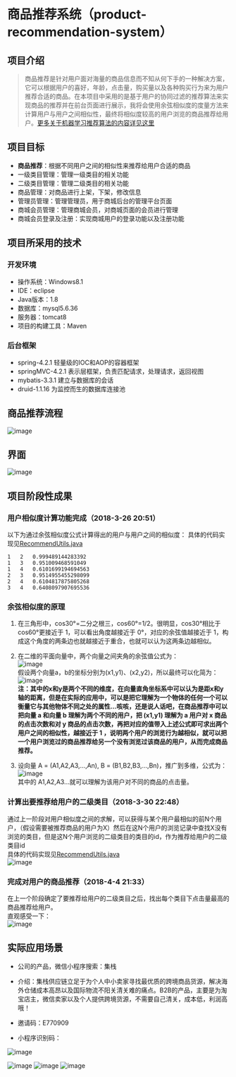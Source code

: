 # 商品推荐系统（product-recommendation-system）

## 项目介绍

> 商品推荐是针对用户面对海量的商品信息而不知从何下手的一种解决方案，它可以根据用户的喜好，年龄，点击量，购买量以及各种购买行为来为用户推荐合适的商品。在本项目中采用的是基于用户的协同过滤的推荐算法来实现商品的推荐并在前台页面进行展示，我将会使用余弦相似度的度量方法来计算用户与用户之间相似性，最终将相似度较高的用户浏览的商品推荐给用户。<a href="https://github.com/MrQuJL/product-recommendation-system/tree/master/shopping-recommendate" target="blank">更多关于机器学习推荐算法的内容详见这里</a>

## 项目目标

* **商品推荐**：根据不同用户之间的相似性来推荐给用户合适的商品
* 一级类目管理：管理一级类目的相关功能
* 二级类目管理：管理二级类目的相关功能
* 商品管理：对商品进行上架，下架，修改信息
* 管理员管理：管理管理员，用于商城后台的管理平台页面
* 商城会员管理：管理商城会员，对商城页面的会员进行管理
* 商城会员登录及注册：实现商城用户的登录功能以及注册功能

## 项目所采用的技术

### 开发环境

* 操作系统：Windows8.1
* IDE：eclipse
* Java版本：1.8
* 数据库：mysql5.6.36
* 服务器：tomcat8
* 项目的构建工具：Maven

### 后台框架

* spring-4.2.1	轻量级的IOC和AOP的容器框架
* springMVC-4.2.1	表示层框架，负责匹配请求，处理请求，返回视图
* mybatis-3.3.1	建立与数据库的会话
* druid-1.1.16	为监控而生的数据库连接池

## 商品推荐流程
![image](https://github.com/MrQuJL/online-shop/raw/master/shopping-imgs/商品推荐流程.png)

## 界面
![image](https://github.com/MrQuJL/online-shop/raw/master/shopping-imgs/shopping.png)

## 项目阶段性成果

### 用户相似度计算功能完成（2018-3-26 20:51）
以下为通过余弦相似度公式计算得出的用户与用户之间的相似度：
具体的代码实现见<a href="https://github.com/MrQuJL/product-recommendation-system/blob/master/shopping/src/main/java/com/lyu/shopping/recommendate/util/RecommendUtils.java" target="_blank">RecommendUtils.java</a>
```
1	2	0.999489144283392
1	3	0.951009468591049
1	4	0.6101699194694563
2	3	0.9514955455298099
2	4	0.6104817875805268
3	4	0.6408097907695536
```

### 余弦相似度的原理
1. 在三角形中，cos30°=二分之根三，cos60°=1/2。很明显，cos30°相比于cos60°更接近于 1，可以看出角度越接近于 0°，对应的余弦值越接近于 1，构成这个角度的两条边也就越接近于重合，也就可以认为这两条边越相似。

2. 在二维的平面向量中，两个向量之间夹角的余弦值公式为：<br/>
![image](https://github.com/MrQuJL/online-shop/raw/master/shopping-imgs/cos1.jpg)<br/>
假设两个向量a，b的坐标分别为(x1,y1)、(x2,y2)，所以最终可以化简为：<br/>
![image](https://github.com/MrQuJL/online-shop/raw/master/shopping-imgs/cos2.jpg)<br/>
**注：其中的x和y是两个不同的维度，在向量直角坐标系中可以认为是距x和y轴的距离，但是在实际的应用中，可以是把它理解为一个物体的任何一个可以衡量它与其他物体不同之处的属性...咳咳，还是说人话吧，在商品推荐中可以把向量 a 和向量 b 理解为两个不同的用户，把 (x1,y1) 理解为 a 用户对 x 商品的点击次数和对 y 商品的点击次数，再把对应的值带入上述公式即可求出两个用户之间的相似性，越接近于 1 ，说明两个用户的浏览行为越相似，就可以把一个用户浏览过的商品推荐给另一个没有浏览过该商品的用户，从而完成商品推荐。**

3. 设向量 A = (A1,A2,A3,...,An), B = (B1,B2,B3,...,Bn)，推广到多维，公式为：<br/>
![image](https://github.com/MrQuJL/online-shop/raw/master/shopping-imgs/cos3.jpg)<br/>
其中的 A1,A2,A3...就可以理解为该用户对不同的商品的点击量。

### 计算出要推荐给用户的二级类目（2018-3-30 22:48）
通过上一阶段对用户相似度之间的求解，可以获得与某个用户最相似的前N个用户，（假设需要被推荐商品的用户为X）然后在这N个用户的浏览记录中查找X没有浏览的类目，但是这N个用户浏览的二级类目的类目的id，作为推荐给用户的二级类目id<br/>
具体的代码实现见<a href="https://github.com/MrQuJL/product-recommendation-system/blob/master/shopping/src/main/java/com/lyu/shopping/recommendate/util/RecommendUtils.java" target="_blank">RecommendUtils.java</a><br/>
![image](https://github.com/MrQuJL/online-shop/raw/master/shopping-imgs/recommendCategory2.png)<br/>

### 完成对用户的商品推荐（2018-4-4 21:33）
在上一个阶段确定了要推荐给用户的二级类目之后，找出每个类目下点击量最高的商品推荐给用户。<br/>
直观感受一下：<br/>
![image](https://github.com/MrQuJL/online-shop/raw/master/shopping-imgs/recommendateProduct.png)<br/>

## 实际应用场景

* 公司的产品，微信小程序搜索：集栈

* 介绍：集栈供应链立足于为个人中小卖家寻找最优质的跨境商品货源，解决海外仓储成本高昂以及国际物流不阳关清关难的痛点。B2B的产品，主要是为淘宝店主，微信卖家以及个人提供跨境货源，不需要自己清关，成本低，利润高哦！

* 邀请码：E770909

* 小程序识别码：

![image](https://github.com/MrQuJL/online-shop/raw/master/shopping-imgs/wxapp.jpg)<br/>

![image](https://github.com/MrQuJL/online-shop/raw/master/shopping-imgs/recom.jpeg)
![image](https://github.com/MrQuJL/online-shop/raw/master/shopping-imgs/fpwl.jpeg)
![image](https://github.com/MrQuJL/online-shop/raw/master/shopping-imgs/operate.jpeg)
